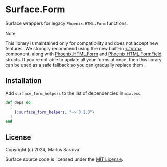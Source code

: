 # Surface.Form

Surface wrappers for legacy `Phoenix.HTML.Form` functions.

> [!NOTE]
> This library is maintained only for compatibility and does not accept new features.
> We strongly recommend using the new built-in [<.form>](https://hexdocs.pm/phoenix_live_view/Phoenix.Component.html#form/)
> component, along with [Phoenix.HTML.Form](https://hexdocs.pm/phoenix_html/Phoenix.HTML.Form.html) and
> [Phoenix.HTML.FormField](https://hexdocs.pm/phoenix_html/Phoenix.HTML.FormField.html) structs. If you're
> not able to update all your forms at once, then this library can be used as a safe fallback so you can
> gradually replace them.

## Installation

Add `surface_form_helpers` to the list of dependencies in `mix.exs`:

```elixir
def deps do
  [
    {:surface_form_helpers, "~> 0.1.0"}
  ]
end
```

## License

Copyright (c) 2024, Marlus Saraiva.

Surface source code is licensed under the [MIT License](LICENSE.md).

